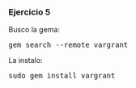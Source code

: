 ### Ejercicio 5

Busco la gema:
<pre>
gem search --remote vargrant
</pre>

La instalo:
<pre>
sudo gem install vargrant
</pre>

